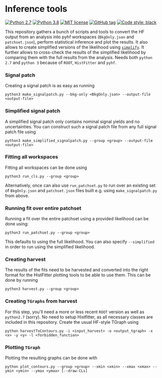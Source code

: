 # Inference tools

[![Python 2.7](https://img.shields.io/badge/python-2.7-blue.svg)](https://www.python.org/downloads/release/python-270/)
[![Python 3.8](https://img.shields.io/badge/python-3.8-blue.svg)](https://www.python.org/downloads/release/python-270/)
[![MIT license](https://img.shields.io/badge/License-MIT-blue.svg)](https://lbesson.mit-license.org/)
[![GitHub tag](https://img.shields.io/github/tag/eschanet/pyhf_inference_tools.svg)](https://github.com/eschanet/pyhf_inference_tools/tags/)
[![Code style: black](https://img.shields.io/badge/code%20style-black-000000.svg)](https://github.com/psf/black)

This repository gathers a bunch of scripts and tools to convert the HF output from an analysis into pyhf workspaces (`BkgOnly.json` and `patchset.json`), perform statistical inference and plot the results. It also allows to create simplified versions of the likelihood using [`simplify`](https://gitlab.cern.ch/eschanet/simplify). It further allows to cross-check the results of the simplified likelihood by comparing them with the full results from the analysis. Needs both `python 2.7` and `python 3` because of `ROOT`, `HistFitter` and `pyhf`. 

### Signal patch

Creating a signal patch is as easy as running

```
python3 make_signalpatch.py --bkg-only <BkgOnly.json> --output-file <output-file>
```

### Simplified signal patch

A simplified signal patch only contains nominal signal yields and no uncertainties. You can construct such a signal patch file from any full signal patch file using

```
python3 make_simplified_signalpatch.py --group <group> --output-file <output-file>
```

### Fitting all workspaces

Fitting all workspaces can be done using 

```
python3 run_cls.py --group <group>
```

Alternatively, once can also use `run_patchset.py` to run over an existing set of `BkgOnly.json` and `patchset.json` files built e.g. using `make_signalpatch.py` from above.


### Running fit over entire patchset

Running a fit over the entire patchset using a provided likelihood can be done using:

```
python3 run_patchset.py --group <group>
```

This defaults to using the full likelihood. You can also specify `--simplified` in order to run using the simplified likelihood.


### Creating harvest

The results of the fits need to be harvested and converted into the right format for the HistFitter plotting tools to be able to use them. This can be done by running

```
python3 harvest.py --group <group>
```

### Creating `TGraphs` from harvest

For this step, you'll need a more or less recent `ROOT` version as well as `python2.7` (sorry). No need to setup Histfitter, as all necessary classes are included in this repository. Create the usual HF-style TGraph using

```
python harvestToContours.py -i <input_harvest> -o <output_tgraph> -x <x> -y <y> -l <forbidden_function>
```

### Plotting `TGraph`

Plotting the resulting graphs can be done with

```
python plot_contours.py --group <group> --xmin <xmin> --xmax <xmax> --ymin <ymin> --ymax <ymax> [--draw-CLs]
```

